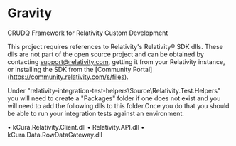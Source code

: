 # Gravity
CRUDQ Framework for Relativity Custom Development

This project requires references to Relativity's Relativity® SDK dlls. These dlls are not part of the open source project and can be obtained 
by contacting support@relativity.com, getting it from your Relativity instance, or installing the SDK from the [Community Portal]
(https://community.relativity.com/s/files).

Under "relativity-integration-test-helpers\Source\Relativity.Test.Helpers\" you will need to create a "Packages" folder if one does not exist 
and you will need to add the following dlls to this folder.Once you do that you should be able to run your integration tests against an
environment.

• kCura.Relativity.Client.dll
• Relativity.API.dll
• kCura.Data.RowDataGateway.dll
